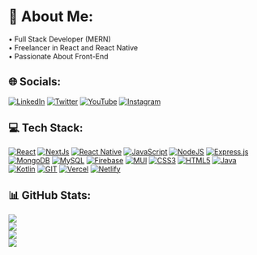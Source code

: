 # 💫 About Me:

• Full Stack Developer (MERN)<br>
• Freelancer in React and React Native<br>
• Passionate About Front-End

## 🌐 Socials:

[![LinkedIn](https://img.shields.io/badge/LinkedIn-%230077B5.svg?style=for-the-badge&logo=linkedin&logoColor=white)](https://linkedin.com/in/siddhant-sharma-9588611a9)
[![Twitter](https://img.shields.io/badge/Twitter-%231DA1F2.svg?style=for-the-badge&logo=Twitter&logoColor=white)](https://twitter.com/siddhant_twt)
[![YouTube](https://img.shields.io/badge/YouTube-%23FF0000.svg?style=for-the-badge&logo=YouTube&logoColor=white)](https://youtube.com/@siddhantsharma2591)
[![Instagram](https://img.shields.io/badge/Instagram-%23E4405F.svg?style=for-the-badge&logo=Instagram&logoColor=white)](https://instagram.com/siddhant_6561)

## 💻 Tech Stack:

[![React](https://img.shields.io/badge/react-%2320232a.svg?style=for-the-badge&logo=react&logoColor=%2361DAFB)](https://react.dev)
[![NextJs](https://img.shields.io/badge/Next.js-%23000000.svg?style=for-the-badge&logo=Next.js&logoColor=#00C7B7)](https://nextjs.org/)
[![React Native](https://img.shields.io/badge/react_native-%2320232a.svg?style=for-the-badge&logo=react&logoColor=%2361DAFB)](https://reactnative.dev)
[![JavaScript](https://img.shields.io/badge/javascript-%23323330.svg?style=for-the-badge&logo=javascript&logoColor=%23F7DF1E)](https://developer.mozilla.org/en-US/docs/Web/JavaScript)
[![NodeJS](https://img.shields.io/badge/node.js-6DA55F?style=for-the-badge&logo=node.js&logoColor=white)](https://nodejs.org)
[![Express.js](https://img.shields.io/badge/express.js-%23404d59.svg?style=for-the-badge&logo=express&logoColor=%2361DAFB)](https://expressjs.com)
[![MongoDB](https://img.shields.io/badge/MongoDB-%234ea94b.svg?style=for-the-badge&logo=mongodb&logoColor=white)](https://www.mongodb.com)
[![MySQL](https://img.shields.io/badge/mysql-%2300000f.svg?style=for-the-badge&logo=mysql&logoColor=white)](https://www.mysql.com)
[![Firebase](https://img.shields.io/badge/Firebase-039BE5?style=for-the-badge&logo=Firebase&logoColor=white)](https://firebase.google.com)
[![MUI](https://img.shields.io/badge/MUI-%230081CB.svg?style=for-the-badge&logo=mui&logoColor=white)](https://mui.com)
[![CSS3](https://img.shields.io/badge/css3-%231572B6.svg?style=for-the-badge&logo=css3&logoColor=white)](https://developer.mozilla.org/en-US/docs/Web/CSS)
[![HTML5](https://img.shields.io/badge/html5-%23E34F26.svg?style=for-the-badge&logo=html5&logoColor=white)](https://developer.mozilla.org/en-US/docs/Web/HTML)
[![Java](https://img.shields.io/badge/java-%23ED8B00.svg?style=for-the-badge&logo=openjdk&logoColor=white)](https://www.java.com)
[![Kotlin](https://img.shields.io/badge/kotlin-%237F52FF.svg?style=for-the-badge&logo=kotlin&logoColor=white)](https://kotlinlang.org)
[![GIT](https://img.shields.io/badge/Git-fc6d26?style=for-the-badge&logo=git&logoColor=white)](https://git-scm.com)
[![Vercel](https://img.shields.io/badge/vercel-%23000000.svg?style=for-the-badge&logo=vercel&logoColor=white)](https://vercel.com)
[![Netlify](https://img.shields.io/badge/netlify-%23000000.svg?style=for-the-badge&logo=netlify&logoColor=#00C7B7)](https://www.netlify.com)

## 📊 GitHub Stats:

![](https://github-readme-stats.vercel.app/api?username=SiddhantSharma575&theme=dracula&hide_border=true&include_all_commits=false&count_private=false)<br/>
![](https://github-readme-streak-stats.herokuapp.com/?user=SiddhantSharma575&theme=dracula&hide_border=true)<br/>
![](https://github-readme-stats.vercel.app/api/top-langs/?username=SiddhantSharma575&theme=dracula&hide_border=true&include_all_commits=false&count_private=false&layout=compact)</br>
![](https://visitcount.itsvg.in/api?id=SiddhantSharma575&icon=5&color=10)
